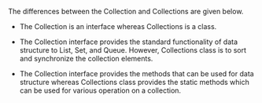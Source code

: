 The differences between the Collection and Collections are given below.

-   The Collection is an interface whereas Collections is a class.

-   The Collection interface provides the standard functionality of data
structure to List, Set, and Queue. However, Collections class is to
sort and synchronize the collection elements.

-   The Collection interface provides the methods that can be used for
data structure whereas Collections class provides the static methods
which can be used for various operation on a collection.